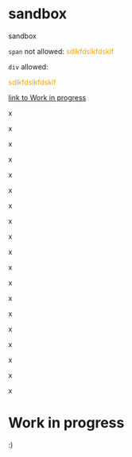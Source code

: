 # sandbox
sandbox

`span` not allowed:
<span style="color: orange">sdlkfdslkfdsklf</span>

`div` allowed:
<div style="color: orange">sdlkfdslkfdsklf</div>

[link to Work in progress](#work-in-progress)

x

x

x

x

x

x

x

x

x

x

x

x

x

x

x

x

x

x

x

# Work in progress

:)

